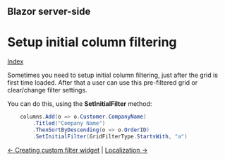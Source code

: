 ## Blazor server-side

# Setup initial column filtering

[Index](Documentation.md)

Sometimes you need to setup initial column filtering, just after the grid is first time loaded. After that a user can use this pre-filtered grid or clear/change filter settings.

You can do this, using the **SetInitialFilter** method:

```c#
    columns.Add(o => o.Customer.CompanyName)
        .Titled("Company Name")
        .ThenSortByDescending(o => o.OrderID)
        .SetInitialFilter(GridFilterType.StartsWith, "a")
```

[<- Creating custom filter widget](Creating_custom_filter_widget.md) | [Localization ->](Localization.md)